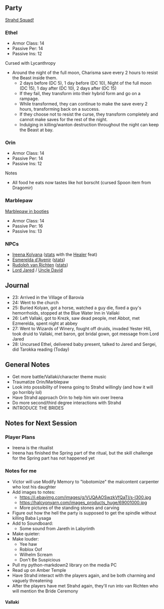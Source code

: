 <script type="module">
    import { init_links } from "/js/common/visual_aid_backend.js";
    init_links();
</script>

## Party

[Strahd Squad!](^curse_of_strahd/Strahd_Squad.png)

### Ethel

* Armor Class: 14
* Passive Per: 14
* Passive Ins: 12

Cursed with Lycanthropy

* Around the night of the full moon, Charisma save every 2 hours to resist the Beast inside them.
  * 2 days before (DC 5), 1 day before (DC 10), Night of the full moon (DC 15), 1 day after (DC 10), 2 days after (DC 15)
  * If they fail, they transform into their hybrid form and go on a rampage.
  * While transformed, they can continue to make the save every 2 hours, transforming back on a success.
  * If they choose not to resist the curse, they transform completely and cannot make saves for the rest of the night.
  * Indulging in killing/wanton destruction throughout the night can keep the Beast at bay.

### Orin

* Armor Class: 14
* Passive Per: 14
* Passive Ins: 12

Notes

* All food he eats now tastes like hot borscht (cursed Spoon item from Dragomir)

### Marblepaw

[Marblepaw in booties](^curse_of_strahd/marblepaw_booties.jpg)

* Armor Class: 14
* Passive Per: 16
* Passive Ins: 13

### NPCs

* [Ireena Kolyana](^curse_of_strahd/ireena.jpg) ([stats](/dnd/monster/Noble) with the [Healer](/dnd/general/Feats#Healer) feat)
* [Esmerelda d'Avenir](^curse_of_strahd/ezmerelda_2.jpg) ([stats](https://5e.tools/bestiary.html#ezmerelda%20d'avenir_cos))
* [Rudolph van Richten](^curse_of_strahd/rudolph_van_richten.jpg) ([stats](https://5e.tools/bestiary.html#rictavio_cos))
* [Lord Jared](^lord_jared.jpg) / [Uncle David](^uncle_david.jpg)

## Journal

* 23: Arrived in the Village of Barovia
* 24: Went to the church
* 25: Buried Kolyan, got a horse, watched a guy die, fixed a guy's hemorrhoids, stopped at the Blue Water Inn in Vallaki
* 26: Left Vallaki, got to Krezk, saw dead people, met Abbot, met Ezmerelda, spent night at abbey
* 27: Went to Wizards of Winery, fought off druids, invaded Yester Hill, took druid to Vallaki, met baron, got bridal gown, got message from Lord Jared
* 28: Uncursed Ethel, delivered baby present, talked to Jared and Sergei, did Tarokka reading (Today)

## General Notes

* Get more battle/Vallaki/character theme music
* Traumatize Orin/Marblepaw
* Look into possibility of Ireena going to Strahd willingly (and how it will go horribly lol)
* Have Strahd approach Orin to help him win over Ireena
* Do more second/third degree interactions with Strahd
* INTRODUCE THE BRIDES

## Notes for Next Session

### Player Plans

* Ireena is the ritualist
* Ireena has finished the Spring part of the ritual, but the skill challenge for the Spring part has not happened yet

### Notes for me

* Victor will use Modify Memory to "lobotomize" the malcontent carpenter who lost his daughter
* Add images to notes:
  * https://i.ebayimg.com/images/g/VUQAAOSwzkVfQaTI/s-l300.jpg
  * https://halcyonyarn.com/images_products_huge/69001000.jpg
  * More pictures of the standing stones and carving
* Figure out how the hell the party is supposed to get the spindle without killing Baba Lysaga
* Add to Soundboard:
  * Some sound from Jareth in Labyrinth
* Make quieter:
* Make louder:
  * Yee haw
  * Roblox Oof
  * Wilhelm Scream
  * Don't Be Suspicious
* Pull my python-markdown2 library on the media PC
* Read up on Amber Temple
* Have Strahd interact with the players again, and be both charming and vaguely threatening
* After the players have met Strahd again, they'll run into van Richten who will mention the Bride Ceremony 

#### Vallaki
